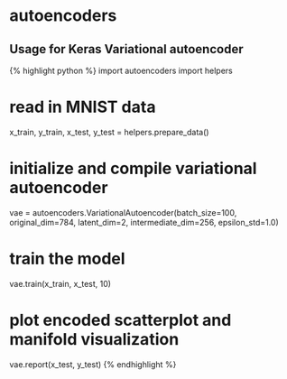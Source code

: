 # autoencoders
## Usage for Keras Variational autoencoder

{% highlight python %}
import autoencoders
import helpers
# read in MNIST data
x_train, y_train, x_test, y_test = helpers.prepare_data()
# initialize and compile variational autoencoder
vae = autoencoders.VariationalAutoencoder(batch_size=100, original_dim=784, latent_dim=2, intermediate_dim=256, epsilon_std=1.0)
# train the model
vae.train(x_train, x_test, 10)
# plot encoded scatterplot and manifold visualization
vae.report(x_test, y_test)
{% endhighlight %}


